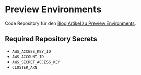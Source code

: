 # Preview Environments

Code Repository für den [Blog Artikel zu Preview Environments](https://lion5.io/blog/preview-environment/).

## Required Repository Secrets

* `AWS_ACCESS_KEY_ID`
* `AWS_ACCOUNT_ID`
* `AWS_SECRET_ACCESS_KEY`
* `CLUSTER_ARN`